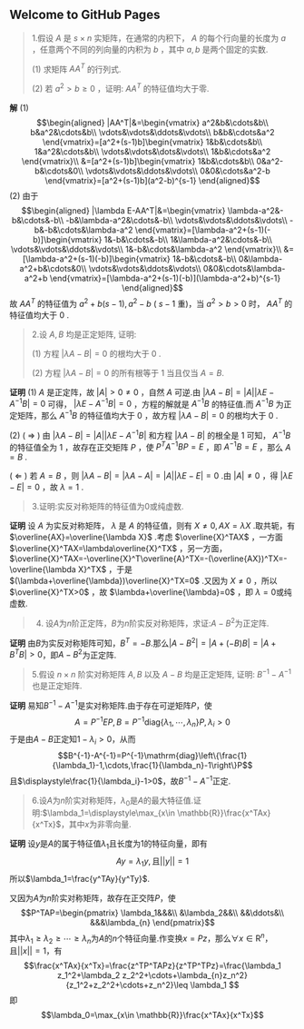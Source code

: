 ## Welcome to GitHub Pages

>1.假设 $A$ 是 $s\times n$ 实矩阵，在通常的内积下， $A$ 的每个行向量的长度为 $a$ ，任意两个不同的列向量的内积为 $b$ ，其中 $a,b$ 是两个固定的实数.
>
>(1) 求矩阵 $AA^T$ 的行列式.
>
>(2) 若 $a^2>b\geq 0$ ，证明: $AA^T$ 的特征值均大于零.

$\textbf{解}$ (1) 
 $$\begin{aligned}
        |AA^T|&=\begin{vmatrix}
            a^2&b&\cdots&b\\
            b&a^2&\cdots&b\\
            \vdots&\vdots&\ddots&\vdots\\
            b&b&\cdots&a^2
        \end{vmatrix}=[a^2+(s-1)b]\begin{vmatrix}
            1&b&\cdots&b\\
            1&a^2&\cdots&b\\
            \vdots&\vdots&\dots&\vdots\\
            1&b&\cdots&a^2
        \end{vmatrix}\\
        &=[a^2+(s-1)b]\begin{vmatrix}
            1&b&\cdots&b\\
            0&a^2-b&\cdots&0\\
            \vdots&\vdots&\ddots&\vdots\\
            0&0&\cdots&a^2-b
        \end{vmatrix}=[a^2+(s-1)b](a^2-b)^{s-1}
    \end{aligned}$$
(2) 由于
 $$\begin{aligned}
        |\lambda E-AA^T|&=\begin{vmatrix}
            \lambda-a^2&-b&\cdots&-b\\
            -b&\lambda-a^2&\cdots&-b\\
            \vdots&\vdots&\ddots&\vdots\\
            -b&-b&\cdots&\lambda-a^2
        \end{vmatrix}=[\lambda-a^2+(s-1)(-b)]\begin{vmatrix}
            1&-b&\cdots&-b\\
            1&\lambda-a^2&\cdots&-b\\
            \vdots&\vdots&\ddots&\vdots\\
            1&-b&\cdots&\lambda-a^2
        \end{vmatrix}\\
        &=[\lambda-a^2+(s-1)(-b)]\begin{vmatrix}
            1&-b&\cdots&-b\\
            0&\lambda-a^2+b&\cdots&0\\
            \vdots&\vdots&\ddots&\vdots\\
            0&0&\cdots&\lambda-a^2+b
        \end{vmatrix}=[\lambda-a^2+(s-1)(-b)](\lambda-a^2+b)^{s-1}
    \end{aligned}$$
故 $AA^T$ 的特征值为 $a^2+b(s-1),a^2-b$ ( $s-1$ 重)，当 $a^2>b>0$ 时， $AA^T$ 的特征值均大于 $0$ .

>2.设  $A, B$  均是正定矩阵, 证明:
>
>(1) 方程 $|\lambda A-B|=0$ 的根均大于 0 .
>
>(2) 方程 $|\lambda A-B|=0$ 的所有根等于 1 当且仅当 $A=B$.

$\textbf{证明}$ (1) $A$ 是正定阵，故 $|A|>0\ne 0$ ，自然 $A$ 可逆.由 $|\lambda A-B|=|A||\lambda E-A^{-1}B|=0$ 可得， $|\lambda E-A^{-1}B|=0$ ，方程的解就是 $A^{-1}B$ 的特征值.而 $A^{-1}B$ 为正定矩阵，那么 $A^{-1}B$ 的特征值均大于 $0$ ，故方程 $|\lambda A-B|=0$ 的根均大于 $0$ .

(2) ( $\Longrightarrow$ ) 由 $|\lambda A-B|=|A||\lambda E-A^{-1}B|$ 和方程 $|\lambda A-B|$ 的根全是 $1$ 可知， $A^{-1}B$ 的特征值全为 $1$ ，故存在正交矩阵 $P$ ，使 $P^TA^{-1}BP=E$ ，即 $A^{-1}B=E$ ，那么 $A=B$ .

( $\Longleftarrow$ ) 若 $A=B$ ，则 $|\lambda A-B|=|\lambda A-A|=|A||\lambda E-E|=0$ .由 $|A|\ne 0$ ，得 $|\lambda E-E|=0$ ，故 $\lambda=1$ . 

> 3.证明:实反对称矩阵的特征值为0或纯虚数.

$\textbf{证明}$ 设 $A$ 为实反对称矩阵， $\lambda$ 是 $A$ 的特征值，则有 $X\ne 0,AX=\lambda X$ .取共轭，有 $\overline{AX}=\overline{\lambda X}$ .考虑 $\overline{X}^TAX$ ，一方面 $\overline{X}^TAX=\lambda\overline{X}^TX$ ，另一方面， $\overline{X}^TAX=-\overline{X}^T\overline{A}^TX=-(\overline{AX})^TX=-\overline{\lambda X}^TX$ ，于是 $(\lambda+\overline{\lambda})\overline{X}^TX=0$ .又因为 $X\ne 0$ ，所以 $\overline{X}^TX>0$ ，故 $\lambda+\overline{\lambda}=0$ ，即 $\lambda=0$或纯虚数.

>4. 设$A$为$n$阶正定阵，$B$为$n$阶实反对称矩阵，求证:$A-B^2$为正定阵.

$\textbf{证明}$ 由$B$为实反对称矩阵可知，$B^T=-B$.那么$|A-B^2|=|A+(-B)B|=|A+B^TB|>0$，即$A-B^2$为正定阵.

> 5.假设 $n \times n$ 阶实对称矩阵 $A, B$ 以及 $A-B$ 均是正定矩阵, 证明: $B^{-1}-A^{-1}$ 也是正定矩阵.

$\textbf{证明}$ 易知$B^{-1}-A^{-1}$是实对称矩阵.由于存在可逆矩阵$P$，使
$$A=P^{-1}EP,B=P^{-1}\mathrm{diag}\left\{\lambda_1,\cdots,\lambda_n\right\}P,\lambda_i>0$$
于是由$A-B$正定知$1-\lambda_i>0$，从而
$$B^{-1}-A^{-1}=P^{-1}\mathrm{diag}\left\{\frac{1}{\lambda_1}-1,\cdots,\frac{1}{\lambda_n}-1\right\}P$$
且$\displaystyle\frac{1}{\lambda_i}-1>0$，故$B^{-1}-A^{-1}$正定.

> 6.设$A$为$n$阶实对称矩阵，$\lambda_0$是$A$的最大特征值.证明:$\lambda_1=\displaystyle\max_{x\in \mathbb{R}}\frac{x^TAx}{x^Tx}$，其中$x$为非零向量.

$\textbf{证明}$ 设$y$是$A$的属于特征值$\lambda_1$且长度为1的特征向量，即有
$$Ay=\lambda_1 y,\text{且}||y||=1$$
所以$\lambda_1=\frac{y^TAy}{y^Ty}$.

又因为$A$为$n$阶实对称矩阵，故存在正交阵$P$，使
$$P^TAP=\begin{pmatrix}
        \lambda_1&&&\\
        &\lambda_2&&\\
        &&\ddots&\\
        &&&\lambda_{n}
    \end{pmatrix}$$
其中$\lambda_1\geq \lambda_2\geq \cdots\geq \lambda_{n}$为$A$的$n$个特征向量.作变换$x=Pz$，那么$\forall x\in \mathrm{R}^n$，且$||x||=1$，有
$$\frac{x^TAx}{x^Tx}=\frac{z^TP^TAPz}{z^TP^TPz}=\frac{\lambda_1 z_1^2+\lambda_2 z_2^2+\cdots+\lambda_{n}z_n^2}{z_1^2+z_2^2+\cdots+z_n^2}\leq \lambda_1
$$
即
$$\lambda_0=\max_{x\in \mathbb{R}}\frac{x^TAx}{x^Tx}$$

